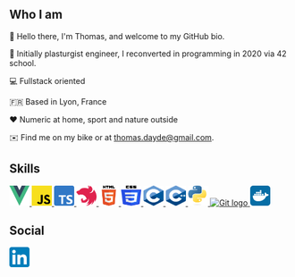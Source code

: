 ## Who I am

👋  Hello there, I'm Thomas, and welcome to my GitHub bio.

💼  Initially plasturgist engineer, I reconverted in programming in 2020 via 42 school.

💻  Fullstack oriented

🇫🇷  Based in Lyon, France

❤️  Numeric at home, sport and nature outside

✉️  Find me on my bike or at [thomas.dayde@gmail.com](mailto:thomas.dayde@gmail.com).

## Skills

<div align="left">
    <a href="https://vuejs.org/guide/introduction.html" target="_blank">
        <img src="./img/vuejs_logo.svg" width="36" height="36" alt="VueJS logo" />
    </a>
    <a href="https://developer.mozilla.org/en-US/docs/Web/JavaScript" target="_blank">
        <img src="./img/js_logo.svg" width="36" height="36" alt="Javascript logo" />
    </a>
    <a href="https://www.typescriptlang.org/" target="_blank">
        <img src="./img/ts_logo.svg" width="36" height="36" alt="Typescript logo" />
    </a>
    <a href="https://nestjs.com/" target="_blank">
        <img src="./img/nestjs_logo.svg" width="36" height="36" alt="NestJS logo" />
    </a>
    <a href="https://developer.mozilla.org/en-US/docs/Web/HTML#:~:text=HTML%20signifie%20%C2%AB%20HyperText%20Markup%20Language,page%20web%20et%20sa%20structure." target="_blank">
        <img src="./img/HTML5_logo.svg" width="36" height="36" alt="HTML5 logo" />
    </a>
    <a href="https://developer.mozilla.org/en-US/docs/Web/CSS" target="_blank">
        <img src="./img/CSS3_logo.svg" width="36" height="36" alt="CSS3 logo" />
    </a>
    <a href="https://en.cppreference.com/w/c/language" target="_blank">
        <img src="./img/c_logo.svg" width="36" height="36" alt="C logo" />
    </a>
    <a href="https://en.cppreference.com/w/" target="_blank">
        <img src="./img/cplusplus_logo.svg" width="36" height="36" alt="C++ logo" />
    </a>
    <a href="https://www.python.org/" target="_blank">
        <img src="./img/python_logo.svg" width="36" height="36" alt="Python logo" />
    </a>
    <a href="https://git-scm.com/" target="_blank">
        <img src="https://git-scm.com/images/logos/downloads/Git-Icon-1788C.svg" width="36" height="36" alt="Git logo"/>
    </a>
    <a href="https://www.docker.com/" target="_blank">
        <img src="./img/docker_logo.svg" width="36" height="36" alt="Docker logo" />
    </a>
</div>
        
## Social

<div align="left">
    <a href="https://www.linkedin.com/in/thomas--dayde/" target="_blank">
        <img src="./img/linkedin_logo.svg" width="36" height="36" alt="Linkedin link" />
    </a>
</div>